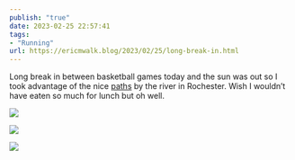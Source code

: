 ```yaml
---
publish: "true"
date: 2023-02-25 22:57:41
tags:
- "Running"
url: https://ericmwalk.blog/2023/02/25/long-break-in.html
---
```

Long break in between basketball games today and the sun was out so I took advantage of the nice [paths](http://www.strava.com/activities/8622007533) by the river in Rochester. Wish I wouldn’t have eaten so much for lunch but oh well.

![](https://ericmwalk.blog/uploads/2023/46553d7de9.jpg)

![](https://ericmwalk.blog/uploads/2023/2505c7e2a9.jpg)

![](https://ericmwalk.blog/uploads/2023/8be87e9f38.jpg)